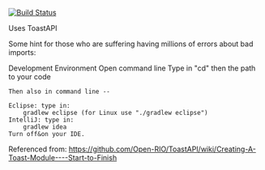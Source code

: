 [![Build Status](https://travis-ci.org/TrinityTrihawks/2016.svg?branch=master)](https://travis-ci.org/TrinityTrihawks/2016)

﻿Uses ToastAPI

Some hint for those who are suffering having millions of errors about bad imports:

Development Environment
    Open command line
    Type in "cd" then the path  to your code
    
    Then also in command line --

    Eclipse: type in:
        gradlew eclipse (for Linux use "./gradlew eclipse")
    IntelliJ: type in:
        gradlew idea
    Turn off&on your IDE. 

Referenced from:
https://github.com/Open-RIO/ToastAPI/wiki/Creating-A-Toast-Module----Start-to-Finish
